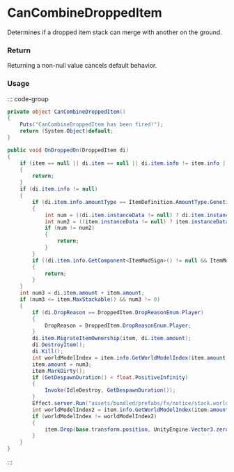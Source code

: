<Badge type="danger" text="Carbon Compatible"/><Badge type="warning" text="Oxide Compatible"/>
# CanCombineDroppedItem
Determines if a dropped item stack can merge with another on the ground.
### Return
Returning a non-null value cancels default behavior.

### Usage
::: code-group
```csharp [Example]
private object CanCombineDroppedItem()
{
	Puts("CanCombineDroppedItem has been fired!");
	return (System.Object)default;
}
```
```csharp [Source — Assembly-CSharp @ DroppedItem]
public void OnDroppedOn(DroppedItem di)
{
	if (item == null || di.item == null || di.item.info != item.info || (di.item.IsBlueprint() && di.item.blueprintTarget != item.blueprintTarget) || NeverCombine || di.NeverCombine || (di.item.hasCondition && di.item.condition != di.item.maxCondition) || (item.hasCondition && item.condition != item.maxCondition))
	{
		return;
	}
	if (di.item.info != null)
	{
		if (di.item.info.amountType == ItemDefinition.AmountType.Genetics)
		{
			int num = ((di.item.instanceData != null) ? di.item.instanceData.dataInt : (-1));
			int num2 = ((item.instanceData != null) ? item.instanceData.dataInt : (-1));
			if (num != num2)
			{
				return;
			}
		}
		if ((di.item.info.GetComponent<ItemModSign>() != null && ItemModAssociatedEntity<SignContent>.GetAssociatedEntity(di.item) != null) || (item.info != null && item.info.GetComponent<ItemModSign>() != null && ItemModAssociatedEntity<SignContent>.GetAssociatedEntity(item) != null))
		{
			return;
		}
	}
	int num3 = di.item.amount + item.amount;
	if (num3 <= item.MaxStackable() && num3 != 0)
	{
		if (di.DropReason == DroppedItem.DropReasonEnum.Player)
		{
			DropReason = DroppedItem.DropReasonEnum.Player;
		}
		di.item.MigrateItemOwnership(item, di.item.amount);
		di.DestroyItem();
		di.Kill();
		int worldModelIndex = item.info.GetWorldModelIndex(item.amount);
		item.amount = num3;
		item.MarkDirty();
		if (GetDespawnDuration() < float.PositiveInfinity)
		{
			Invoke(IdleDestroy, GetDespawnDuration());
		}
		Effect.server.Run("assets/bundled/prefabs/fx/notice/stack.world.fx.prefab", this, 0u, UnityEngine.Vector3.zero, UnityEngine.Vector3.zero);
		int worldModelIndex2 = item.info.GetWorldModelIndex(item.amount);
		if (worldModelIndex != worldModelIndex2)
		{
			item.Drop(base.transform.position, UnityEngine.Vector3.zero, base.transform.rotation);
		}
	}
}

```
:::
